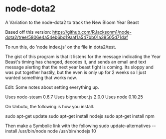 # node-dota2
A Variation to the node-dota2 to track the New Bloom Year Beast 

Based off this version:
https://github.com/RJacksonm1/node-dota2/tree/5806e4a54eb6bd19aaf1a547bb01a38505d71daf

To run this, do 'node index.js' on the file in dota2/test. 

The gist of this program is that it listens for the message indicating the Year Beast's timing has changed, decodes it, and sends an email and text message alerting that the next year beast fight is coming. Its sloppy and was put together hastily, but the even is only up for 2 weeks so I just wanted something that works now. 


Edit: Some notes about setting everything up.

Uses node-steam 0.6.7
Uses bignumber.js 2.0.0
Uses node 0.10.25

On Unbutu, the following is how you install.

sudo apt-get update
sudo apt-get install nodejs
sudo apt-get install npm


Then make a Symbolic link with the following
sudo update-alternatives --install /usr/bin/node node /usr/bin/nodejs 10
